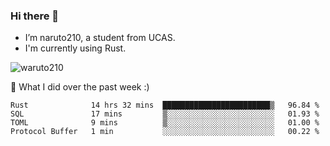 ### Hi there 👋

- I’m naruto210, a student from UCAS.
- I'm currently using Rust.

<img src="https://komarev.com/ghpvc/?username=waruto210" alt="waruto210" />

🔭 What I did over the past week :)

<!--START_SECTION:waka-->
```text
Rust              14 hrs 32 mins  ████████████████████████▒   96.84 % 
SQL               17 mins         ▒░░░░░░░░░░░░░░░░░░░░░░░░   01.93 % 
TOML              9 mins          ▒░░░░░░░░░░░░░░░░░░░░░░░░   01.00 % 
Protocol Buffer   1 min           ░░░░░░░░░░░░░░░░░░░░░░░░░   00.22 % 
```
<!--END_SECTION:waka-->
